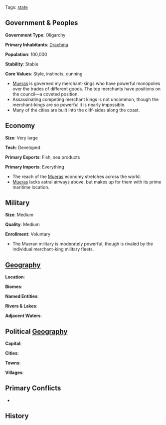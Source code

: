 Tags: [state](States)

## Government & Peoples

**Government Type**: Oligarchy

**Primary Inhabitants**: [Drachma](Drachma)

**Population**: 100,000

**Stability**: Stable

**Core Values**: Style, instincts, cunning

- [Mueras](Mueras) is governed my merchant-kings who have powerful monopolies over the trades of different goods. The top merchants have positions on the council—a coveted position.
- Assassinating competing merchant kings is not uncommon, though the merchant-kings are so powerful it is nearly impossible.
- Many of the cities are built into the cliff-sides along the coast.


## Economy

**Size**: Very large

**Tech**: Developed

**Primary Exports**: Fish, sea products

**Primary Imports**: Everything

- The reach of the [Mueras](Mueras) economy stretches across the world. 
- [Mueras](Mueras) lacks astral airways above, but makes up for them with its prime maritime location.


## Military

**Size**: Medium

**Quality**: Medium

**Enrollment**: Voluntary

- The Mueran military is moderately powerful, though is rivaled by the individual merchant-king military fleets.


## [Geography](Geography)

**Location**: 

**Biomes**: 

**Named Entities**:

**Rivers & Lakes**: 

**Adjacent Waters**: 


## Political [Geography](Geography)

**Capital**: 

**Cities**: 

**Towns**: 

**Villages**: 


## Primary Conflicts

- 


## History

